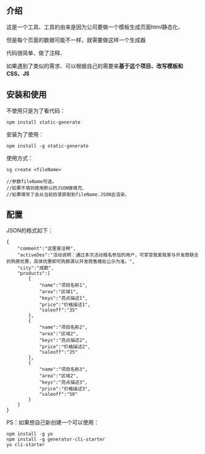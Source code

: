 ## 介绍

这是一个工具、工具的由来是因为公司要做一个模板生成页面html静态化、

但是每个页面的数据可能不一样，就需要做这样一个生成器

代码很简单、做了注释、



如果遇到了类似的需求、可以根据自己的需要来**基于这个项目、改写模板和CSS、JS**

## 安装和使用

不使用只是为了看代码：

	npm install static-generate

安装为了使用：

	npm install -g static-generate


使用方式：

	sg create <fileName>
	
	//参数fileName可选，
	//如果不填则使用默认的JSON做填充、
	//如果填写了会从当前目录获取到fileName.JSON去渲染，

## 配置

JSON的格式如下：

	{
		"comment":"这里是注释",
		"activeDes":"活动说明：通过本次活动报名参加的用户，可享受我爱我家与开发商联合的购房优惠，具体优惠即可购房源以开发商售楼处公示为准。",
		"city":"成都",
		"products":[
			{
				"name":"项目名称1",
				"area":"区域1",
				"keys":"亮点描述1",
				"price":"价格描述1",
				"saleoff":"35"
			},
			{
				"name":"项目名称2",
				"area":"区域2",
				"keys":"亮点描述2",
				"price":"价格描述2",
				"saleoff":"25"
			},
			{
				"name":"项目名称3",
				"area":"区域2",
				"keys":"亮点描述3",
				"price":"价格描述3",
				"saleoff":"50"
			}
		]
	}

PS：如果想自己新创建一个可以使用：

	npm install -g yo
	npm install -g generator-cli-starter
	yo cli-starter

